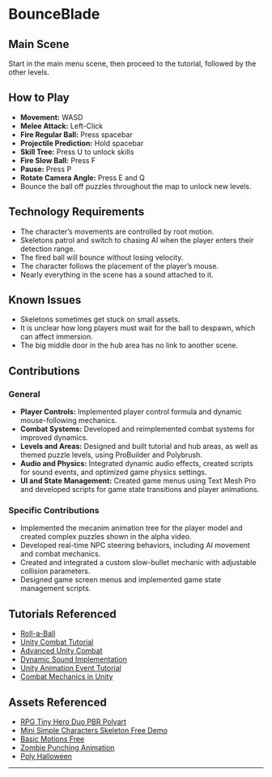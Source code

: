 
# BounceBlade

## Main Scene
Start in the main menu scene, then proceed to the tutorial, followed by the other levels.

## How to Play
- **Movement:** WASD
- **Melee Attack:** Left-Click
- **Fire Regular Ball:** Press spacebar
- **Projectile Prediction:** Hold spacebar
- **Skill Tree:** Press U to unlock skills
- **Fire Slow Ball:** Press F
- **Pause:** Press P
- **Rotate Camera Angle:** Press E and Q
- Bounce the ball off puzzles throughout the map to unlock new levels.

## Technology Requirements
- The character’s movements are controlled by root motion.
- Skeletons patrol and switch to chasing AI when the player enters their detection range.
- The fired ball will bounce without losing velocity.
- The character follows the placement of the player’s mouse.
- Nearly everything in the scene has a sound attached to it.

## Known Issues
- Skeletons sometimes get stuck on small assets.
- It is unclear how long players must wait for the ball to despawn, which can affect immersion.
- The big middle door in the hub area has no link to another scene.

## Contributions

### General
- **Player Controls:** Implemented player control formula and dynamic mouse-following mechanics.
- **Combat Systems:** Developed and reimplemented combat systems for improved dynamics.
- **Levels and Areas:** Designed and built tutorial and hub areas, as well as themed puzzle levels, using ProBuilder and Polybrush.
- **Audio and Physics:** Integrated dynamic audio effects, created scripts for sound events, and optimized game physics settings.
- **UI and State Management:** Created game menus using Text Mesh Pro and developed scripts for game state transitions and player animations.

### Specific Contributions
- Implemented the mecanim animation tree for the player model and created complex puzzles shown in the alpha video.
- Developed real-time NPC steering behaviors, including AI movement and combat mechanics.
- Created and integrated a custom slow-bullet mechanic with adjustable collision parameters.
- Designed game screen menus and implemented game state management scripts.

## Tutorials Referenced
- [Roll-a-Ball](https://learn.unity.com/project/roll-a-ball)
- [Unity Combat Tutorial](https://www.youtube.com/watch?v=Ta3HkV_qHTc)
- [Advanced Unity Combat](https://www.youtube.com/watch?v=VnG2gOKV9dw&t=475s)
- [Dynamic Sound Implementation](https://www.youtube.com/watch?v=DmHdvMEXIFs)
- [Unity Animation Event Tutorial](https://www.youtube.com/watch?v=t0G5p6z8NkQ&t=68s)
- [Combat Mechanics in Unity](https://www.youtube.com/watch?v=sPiVz1k-fEs&t=1017s)

## Assets Referenced
- [RPG Tiny Hero Duo PBR Polyart](https://assetstore.unity.com/packages/3d/characters/humanoids/rpg-tiny-hero-duo-pbr-polyart-225148)
- [Mini Simple Characters Skeleton Free Demo](https://assetstore.unity.com/packages/3d/characters/humanoids/fantasy/mini-simple-characters-skeleton-free-demo-262897)
- [Basic Motions Free](https://assetstore.unity.com/packages/3d/animations/basic-motions-free-154271)
- [Zombie Punching Animation](https://www.mixamo.com/#/?page=1&query=zombie+punching&type=Motion%2CMotionPack)
- [Poly Halloween](https://assetstore.unity.com/packages/3d/props/poly-halloween-236625)

---
